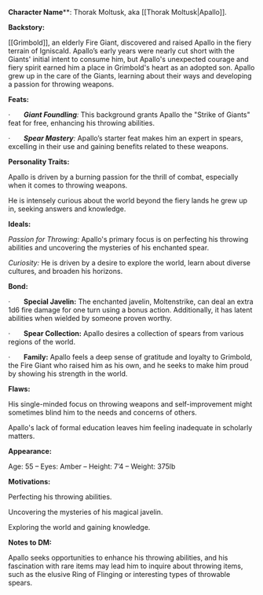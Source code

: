 **Character Name****: Thorak Moltusk, aka [[Thorak Moltusk|Apallo]].

**Backstory:** 

[[Grimbold]], an elderly Fire Giant, discovered and raised Apallo in the fiery terrain of Igniscald. Apallo’s early years were nearly cut short with the Giants' initial intent to consume him, but Apallo's unexpected courage and fiery spirit earned him a place in Grimbold's heart as an adopted son. Apallo grew up in the care of the Giants, learning about their ways and developing a passion for throwing weapons.

**Feats:**

·       **_Giant Foundling_**_:_ This background grants Apallo the "Strike of Giants" feat for free, enhancing his throwing abilities.

·       **_Spear Mastery_**_:_ Apallo’s starter feat makes him an expert in spears, excelling in their use and gaining benefits related to these weapons.

**Personality Traits:**

Apallo is driven by a burning passion for the thrill of combat, especially when it comes to throwing weapons.

He is intensely curious about the world beyond the fiery lands he grew up in, seeking answers and knowledge.

**Ideals:**

_Passion for Throwing:_ Apallo's primary focus is on perfecting his throwing abilities and uncovering the mysteries of his enchanted spear.

_Curiosity:_ He is driven by a desire to explore the world, learn about diverse cultures, and broaden his horizons.

**Bond:**

·       **Special Javelin:** The enchanted javelin, Moltenstrike, can deal an extra 1d6 fire damage for one turn using a bonus action. Additionally, it has latent abilities when wielded by someone proven worthy.

·       **Spear Collection:** Apallo desires a collection of spears from various regions of the world.

·       **Family:** Apallo feels a deep sense of gratitude and loyalty to Grimbold, the Fire Giant who raised him as his own, and he seeks to make him proud by showing his strength in the world.

**Flaws:**

His single-minded focus on throwing weapons and self-improvement might sometimes blind him to the needs and concerns of others.

Apallo's lack of formal education leaves him feeling inadequate in scholarly matters.

**Appearance:**

Age: 55 – Eyes: Amber – Height: 7’4 – Weight: 375lb

**Motivations:**

Perfecting his throwing abilities.

Uncovering the mysteries of his magical javelin.

Exploring the world and gaining knowledge.

**Notes to DM:**

Apallo seeks opportunities to enhance his throwing abilities, and his fascination with rare items may lead him to inquire about throwing items, such as the elusive Ring of Flinging or interesting types of throwable spears.